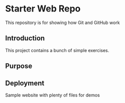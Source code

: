 # Starter Web Repo

This repository is for showing how Git and GitHub work
## Introduction
This project contains a bunch of simple exercises.

## Purpose

## Deployment

Sample website with plenty of files for demos